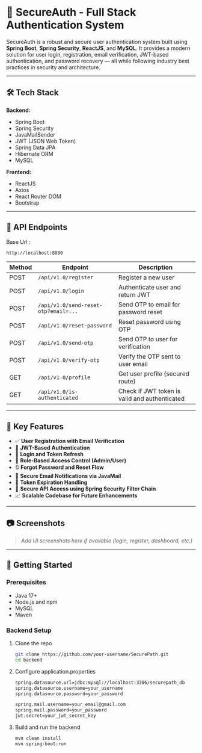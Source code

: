 # 🚀 SecureAuth - Full Stack Authentication System

SecureAuth is a robust and secure user authentication system built using **Spring Boot**, **Spring Security**, **ReactJS**, and **MySQL**. It provides a modern solution for user login, registration, email verification, JWT-based authentication, and password recovery — all while following industry best practices in security and architecture.

---

## 🛠️ Tech Stack

**Backend:**
- Spring Boot
- Spring Security
- JavaMailSender
- JWT (JSON Web Token)
- Spring Data JPA
- Hibernate ORM
- MySQL

**Frontend:**
- ReactJS
- Axios
- React Router DOM
- Bootstrap

---
## 🧪 API Endpoints
Base Url :

```bash
http://localhost:8080
```

| Method | Endpoint                                  | Description                                 |
|--------|-------------------------------------------|---------------------------------------------|
| POST   | `/api/v1.0/register`                      | Register a new user                         |
| POST   | `/api/v1.0/login`                         | Authenticate user and return JWT            |
| POST   | `/api/v1.0/send-reset-otp?email=...`      | Send OTP to email for password reset        |
| POST   | `/api/v1.0/reset-password`                | Reset password using OTP                    |
| POST   | `/api/v1.0/send-otp`                      | Send OTP to user for verification           |
| POST   | `/api/v1.0/verify-otp`                    | Verify the OTP sent to user email           |
| GET    | `/api/v1.0/profile`                       | Get user profile (secured route)            |
| GET    | `/api/v1.0/is-authenticated`              | Check if JWT token is valid and authenticated|

---

## 🔐 Key Features

- ✅ **User Registration with Email Verification**
- 🔐 **JWT-Based Authentication**
- 🔁 **Login and Token Refresh**
- 🧠 **Role-Based Access Control (Admin/User)**
- 🔃 **Forgot Password and Reset Flow**
- 📧 **Secure Email Notifications via JavaMail**
- 📜 **Token Expiration Handling**
- 🧪 **Secure API Access using Spring Security Filter Chain**
- 📈 **Scalable Codebase for Future Enhancements**

---

## 📷 Screenshots

> _Add UI screenshots here if available (login, register, dashboard, etc.)_

---

## 🧰 Getting Started

### Prerequisites

- Java 17+
- Node.js and npm
- MySQL
- Maven

### Backend Setup

1. Clone the repo
   ```bash
   git clone https://github.com/your-username/SecurePath.git
   cd backend

2. Configure application.properties
   ```bash
   spring.datasource.url=jdbc:mysql://localhost:3306/securepath_db
   spring.datasource.username=your_username
   spring.datasource.password=your_password

   spring.mail.username=your_email@gmail.com
   spring.mail.password=your_password
   jwt.secret=your_jwt_secret_key

3. Build and run the backend
   ```bash
   mvn clean install
   mvn spring-boot:run

